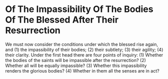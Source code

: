 # Of The Impassibility Of The Bodies Of The Blessed After Their Resurrection

We must now consider the conditions under which the blessed rise again, and (1) the impassibility of their bodies; (2) their subtlety; (3) their agility; (4) their clarity. Under the first head there are four points of inquiry:
(1) Whether the bodies of the saints will be impassible after the resurrection?
(2) Whether all will be equally impassible?
(3) Whether this impassibility renders the glorious bodies?
(4) Whether in them all the senses are in act?